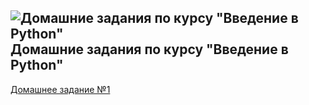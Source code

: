 ## ![Домашние задания по курсу "Введение в Python"](https://png.icons8.com/office/25/000000/home-page.png) Домашние задания по курсу "Введение в Python"
[Домашнее задание №1](https://github.com/Admink0/python/blob/master/Project_1.ipynb)
